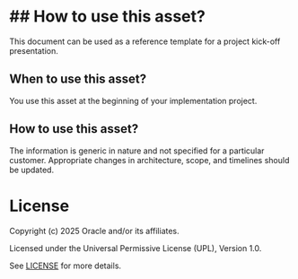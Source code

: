 # ## How to use this asset?

This document can be used as a reference template for a project kick-off presentation.

## When to use this asset?

You use this asset at the beginning of your implementation project.

## How to use this asset?

The information is generic in nature and not specified for a particular customer. Appropriate changes in architecture, scope, and timelines should be updated.

# License

Copyright (c) 2025 Oracle and/or its affiliates.

Licensed under the Universal Permissive License (UPL), Version 1.0.

See [LICENSE](https://github.com/oracle-devrel/technology-engineering/blob/main/LICENSE) for more details.
